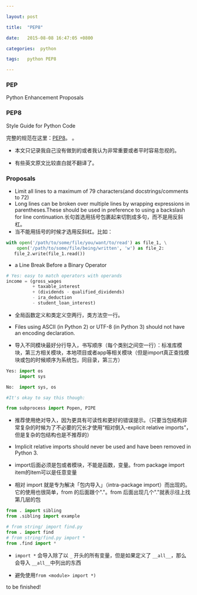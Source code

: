 ```yaml
---

layout: post

title:  "PEP8"

date:   2015-08-08 16:47:05 +0800

categories:  python

tags:   python PEP8

---
```


### PEP

Python Enhancement Proposals

### PEP8

Style Guide for Python Code

完整的规范在这里：[PEP8](https://www.python.org/dev/peps/pep-0008/#code-lay-out)。
。

- 本文只记录我自己没有做到的或者我认为非常重要或者平时容易忽视的。

- 有些英文原文比较直白就不翻译了。

### Proposals

- Limit all lines to a maximum of 79 characters(and docstrings/comments to 72)
 -  Long lines can be broken over multiple lines by wrapping expressions in parentheses.These should be used in preference to using a backslash for line continuation.长句首选用括号包裹起来切割成多句，而不是用反斜杠。
 - 当不能用括号的时候才选用反斜杠。比如：
 ~~~python
with open('/path/to/some/file/you/want/to/read') as file_1, \
     open('/path/to/some/file/being/written', 'w') as file_2:
    file_2.write(file_1.read())
 ~~~

- a Line Break Before a Binary Operator
~~~python
# Yes: easy to match operators with operands
income = (gross_wages
          + taxable_interest
          + (dividends - qualified_dividends)
          - ira_deduction
          - student_loan_interest)
~~~

- 全局函数定义和类定义空两行，类方法空一行。

- Files using ASCII (in Python 2) or UTF-8 (in Python 3) should not have an encoding declaration.


- 导入不同模块最好分行导入，书写顺序（每个类别之间空一行）：标准库模块，第三方相关模块，本地项目或者app等相关模块（但是import真正查找模块或包的时候顺序为系统包，同目录，第三方）
~~~python 
Yes: import os
     import sys

No:  import sys, os

#It's okay to say this though:

from subprocess import Popen, PIPE
~~~

- 推荐使用绝对导入，因为更具有可读性和更好的错误提示。（只要当包结构非常复杂的时候为了不必要的冗长才使用“相对倒入-explicit relative imports”，但是复杂的包结构也是不推荐的）

- Implicit relative imports should never be used and have been removed in Python 3.

- import后面必须是包或者模块，不能是函数，变量。from package import item的item可以是任意变量

- 相对 import 就是专为解决「包内导入」（intra-package import）而出现的。它的使用也很简单，from 的后面跟个"."。from 后面出现几个"."就表示往上找第几层的包

~~~python
from . import sibling
from .sibling import example

# from string/ import find.py
from . import find
# from string/find.py import *
from .find import *
~~~

- `import *` 会导入除了以 `_` 开头的所有变量，但是如果定义了 `__all__`，那么会导入 `__all__`中列出的东西

- 避免使用`from <module> import *)`

to be finished!